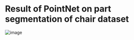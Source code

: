 # Result of PointNet on part segmentation of chair dataset
![image](https://github.com/tungyen/Pytorch_deepLearning/blob/master/DeepLabV3/training_logs/model_eval_val/munster_000166_000019_overlayed.png)
